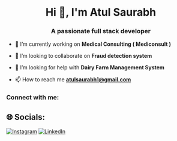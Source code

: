 <h1 align="center">Hi 👋, I'm Atul Saurabh</h1>
<h3 align="center">A passionate full stack developer</h3>

- 🔭 I’m currently working on **Medical Consulting ( Mediconsult )**

- 👯 I’m looking to collaborate on **Fraud detection system**

- 🤝 I’m looking for help with **Dairy Farm Management System**

- 📫 How to reach me **atulsaurabh1@gmail.com**

<h3 align="left">Connect with me:</h3>
<p align="left">
</p>

## 🌐 Socials:
[![Instagram](https://img.shields.io/badge/Instagram-%23E4405F.svg?logo=Instagram&logoColor=white)](https://www.instagram.com/_savage_munda/) [![LinkedIn](https://img.shields.io/badge/LinkedIn-%230077B5.svg?logo=linkedin&logoColor=white)](https://www.linkedin.com/in/atul-saurabh-6105b6238/) 
